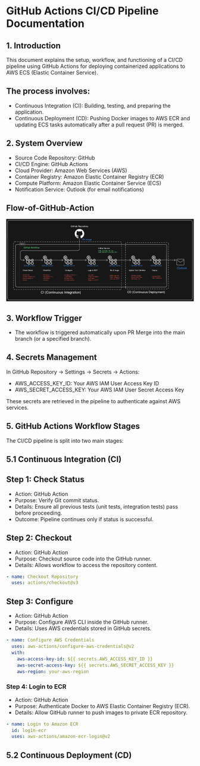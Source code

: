 # GitHub Actions CI/CD Pipeline Documentation
## 1. Introduction
This document explains the setup, workflow, and functioning of a CI/CD pipeline using GitHub Actions for deploying containerized applications to AWS ECS (Elastic Container Service).
## The process involves:
  * Continuous Integration (CI): Building, testing, and preparing the application.
  * Continuous Deployment (CD): Pushing Docker images to AWS ECR and updating ECS tasks automatically after a pull request (PR) is merged.
## 2. System Overview
  * Source Code Repository: GitHub
  * CI/CD Engine: GitHub Actions
  * Cloud Provider: Amazon Web Services (AWS)
  * Container Registry: Amazon Elastic Container Registry (ECR)
  * Compute Platform: Amazon Elastic Container Service (ECS)
  * Notification Service: Outlook (for email notifications)

## Flow-of-GitHub-Action
![Flow of GitHub Action Diagram](Flow-of-GitHub-Actions.png) 
## 3. Workflow Trigger
  * The workflow is triggered automatically upon PR Merge into the main branch (or a specified branch).
   
## 4. Secrets Management
In GitHub Repository → Settings → Secrets → Actions:

* AWS_ACCESS_KEY_ID: Your AWS IAM User Access Key ID
* AWS_SECRET_ACCESS_KEY: Your AWS IAM User Secret Access Key

These secrets are retrieved in the pipeline to authenticate against AWS services.

## 5. GitHub Actions Workflow Stages
 The CI/CD pipeline is split into two main stages:
 ## 5.1 Continuous Integration (CI)
 
 ## Step 1: Check Status
  *  Action: GitHub Action
  *  Purpose: Verify Git commit status.
  *  Details: Ensure all previous tests (unit tests, integration tests) pass before proceeding.
  *  Outcome: Pipeline continues only if status is successful.
    
 ## Step 2: Checkout
  * Action: GitHub Action
 * Purpose: Checkout source code into the GitHub runner.
 * Details: Allows workflow to access the repository content.
   

 ``` yaml 
 - name: Checkout Repository
   uses: actions/checkout@v3
   ```
## Step 3: Configure
 * Action: GitHub Action
 * Purpose: Configure AWS CLI inside the GitHub runner.
 * Details: Uses AWS credentials stored in GitHub secrets.

``` yaml
- name: Configure AWS Credentials
  uses: aws-actions/configure-aws-credentials@v2
  with:
    aws-access-key-id: ${{ secrets.AWS_ACCESS_KEY_ID }}
    aws-secret-access-key: ${{ secrets.AWS_SECRET_ACCESS_KEY }}
    aws-region: your-aws-region
```
### Step 4: Login to ECR
  * Action: GitHub Action
  * Purpose: Authenticate Docker to AWS Elastic Container Registry (ECR).
  * Details: Allow GitHub runner to push images to private ECR repository.

``` yaml
- name: Login to Amazon ECR
  id: login-ecr
  uses: aws-actions/amazon-ecr-login@v2
```

## 5.2 Continuous Deployment (CD)


